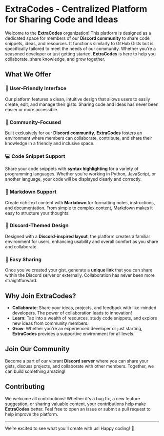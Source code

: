 # ExtraCodes - Centralized Platform for Sharing Code and Ideas

Welcome to the **ExtraCodes** organization! This platform is designed as a dedicated space for members of our **Discord community** to share code snippets, ideas, and resources. It functions similarly to GitHub Gists but is specifically tailored to meet the needs of our community. Whether you're a seasoned developer or just getting started, **ExtraCodes** is here to help you collaborate, share knowledge, and grow together.

## What We Offer

### 🚀 **User-Friendly Interface**
Our platform features a clean, intuitive design that allows users to easily create, edit, and manage their gists. Sharing code and ideas has never been easier or more accessible.

### 🤝 **Community-Focused**
Built exclusively for our **Discord community**, **ExtraCodes** fosters an environment where members can collaborate, contribute, and share their knowledge in a friendly and inclusive space.

### 💻 **Code Snippet Support**
Share your code snippets with **syntax highlighting** for a variety of programming languages. Whether you're working in Python, JavaScript, or another language, your code will be displayed clearly and correctly.

### 📝 **Markdown Support**
Create rich-text content with **Markdown** for formatting notes, instructions, and documentation. From simple to complex content, Markdown makes it easy to structure your thoughts.

### 🎨 **Discord-Themed Design**
Designed with a **Discord-inspired layout**, the platform creates a familiar environment for users, enhancing usability and overall comfort as you share and collaborate.

### 🔗 **Easy Sharing**
Once you’ve created your gist, generate a **unique link** that you can share within the Discord server or externally. Collaboration has never been more straightforward.

## Why Join ExtraCodes?

- **Collaborate**: Share your ideas, projects, and feedback with like-minded developers. The power of collaboration leads to innovation!
- **Learn**: Tap into a wealth of resources, study code snippets, and explore new ideas from community members.
- **Grow**: Whether you're an experienced developer or just starting, **ExtraCodes** provides a supportive environment for all levels.

## Join Our Community

Become a part of our vibrant **Discord server** where you can share your gists, discuss projects, and collaborate with other members. Together, we can build something amazing!

## Contributing

We welcome all contributions! Whether it's a bug fix, a new feature suggestion, or sharing valuable content, your contributions help make **ExtraCodes** better. Feel free to open an issue or submit a pull request to help improve the platform.

---

We’re excited to see what you’ll create with us! Happy coding! 🚀
